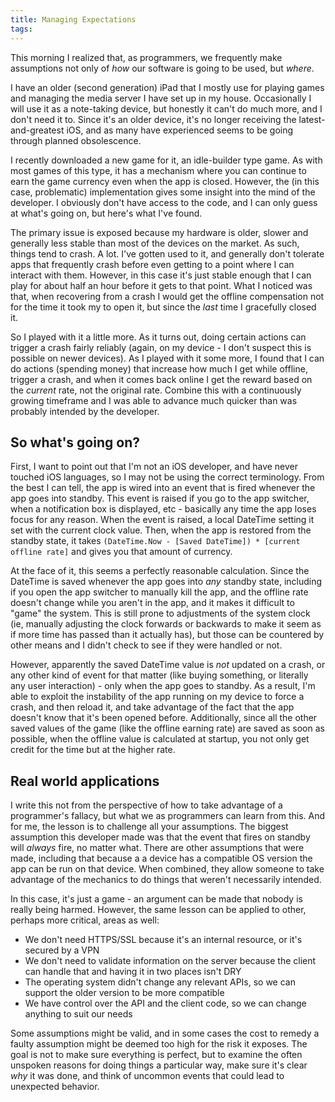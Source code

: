 ```yaml
---
title: Managing Expectations
tags:
---
```


This morning I realized that, as programmers, we frequently make assumptions not only of _how_ our software is going to be used, but _where_. 

I have an older (second generation) iPad that I mostly use for playing games and managing the media server I have set up in my house. Occasionally I will use it as a note-taking device, but honestly it can't do much more, and I don't need it to. Since it's an older device, it's no longer receiving the latest-and-greatest iOS, and as many have experienced seems to be going through planned obsolescence.

I recently downloaded a new game for it, an idle-builder type game. As with most games of this type, it has a mechanism where you can continue to earn the game currency even when the app is closed. However, the (in this case, problematic) implementation gives some insight into the mind of the developer. I obviously don't have access to the code, and I can only guess at what's going on, but here's what I've found.

The primary issue is exposed because my hardware is older, slower and generally less stable than most of the devices on the market. As such, things tend to crash. A lot. I've gotten used to it, and generally don't tolerate apps that frequently crash before even getting to a point where I can interact with them. However, in this case it's just stable enough that I can play for about half an hour before it gets to that point. What I noticed was that, when recovering from a crash I would get the offline compensation not for the time it took my to open it, but since the _last_ time I gracefully closed it. 

So I played with it a little more. As it turns out, doing certain actions can trigger a crash fairly reliably (again, on my device - I don't suspect this is possible on newer devices). As I played with it some more, I found that I can do actions (spending money) that increase how much I get while offline, trigger a crash, and when it comes back online I get the reward based on the _current_ rate, not the original rate. Combine this with a continuously growing timeframe and I was able to advance much quicker than was probably intended by the developer.

## So what's going on?
First, I want to point out that I'm not an iOS developer, and have never touched iOS languages, so I may not be using the correct terminology. From the best I can tell, the app is wired into an event that is fired whenever the app goes into standby. This event is raised if you go to the app switcher, when a notification box is displayed, etc - basically any time the app loses focus for any reason. When the event is raised, a local DateTime setting it set with the current clock value. Then, when the app is restored from the standby state, it takes `(DateTime.Now - [Saved DateTime]) * [current offline rate]` and gives you that amount of currency.

At the face of it, this seems a perfectly reasonable calculation. Since the DateTime is saved whenever the app goes into _any_ standby state, including if you open the app switcher to manually kill the app, and the offline rate doesn't change while you aren't in the app, and it makes it difficult to "game" the system. This is still prone to adjustments of the system clock (ie, manually adjusting the clock forwards or backwards to make it seem as if more time has passed than it actually has), but those can be countered by other means and I didn't check to see if they were handled or not.

However, apparently the saved DateTime value is _not_ updated on a crash, or any other kind of event for that matter (like buying something, or literally any user interaction) - only when the app goes to standby. As a result, I'm able to exploit the instability of the app running on my device to force a crash, and then reload it, and take advantage of the fact that the app doesn't know that it's been opened before. Additionally, since all the other saved values of the game (like the offline earning rate) are saved as soon as possible, when the offline value is calculated at startup, you not only get credit for the time but at the higher rate.

## Real world applications
I write this not from the perspective of how to take advantage of a programmer's fallacy, but what we as programmers can learn from this. And for me, the lesson is to challenge all your assumptions. The biggest assumption this developer made was that the event that fires on standby will _always_ fire, no matter what. There are other assumptions that were made, including that because a a device has a compatible OS version the app can be run on that device. When combined, they allow someone to take advantage of the mechanics to do things that weren't necessarily intended.

In this case, it's just a game - an argument can be made that nobody is really being harmed. However, the same lesson can be applied to other, perhaps more critical, areas as well:
- We don't need HTTPS/SSL because it's an internal resource, or it's secured by a VPN
- We don't need to validate information on the server because the client can handle that and having it in two places isn't DRY
- The operating system didn't change any relevant APIs, so we can support the older version to be more compatible
- We have control over the API and the client code, so we can change anything to suit our needs

Some assumptions might be valid, and in some cases the cost to remedy a faulty assumption might be deemed too high for the risk it exposes. The goal is not to make sure everything is perfect, but to examine the often unspoken reasons for doing things a particular way, make sure it's clear _why_ it was done, and think of uncommon events that could lead to unexpected behavior.